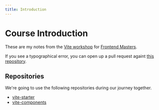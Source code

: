 ```yaml
---
title: Introduction
---
```


# Course Introduction

These are my notes from the [Vite workshop](https://frontendmasters.com/workshops/vite) for [Frontend Masters](https://frontendmasters.com).

If you see a typographical error, you can open up a pull request againt [this repository](https://github.com/stevekinney/vite-workshop).

## Repositories

We're going to use the following repositories during our journey together.

- [vite-starter](https://github.com/stevekinney/vite-starter)
- [vite-components](https://github.com/stevekinney/vite-components)
